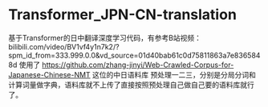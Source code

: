 # Transformer_JPN-CN-translation
基于Transformer的日中翻译深度学习代码，有参考B站视频：
bilibili.com/video/BV1vf4y1n7k2/?spm_id_from=333.999.0.0&amp;vd_source=01d40bab61c0d75811863a7e8365848d
使用了 https://github.com/zhang-jinyi/Web-Crawled-Corpus-for-Japanese-Chinese-NMT 这位的中日语料库
预处理一二三，分别是分局分词和计算词量做字典，语料库就不上传了直接按照预处理自己做自己要的语料库就行了。
